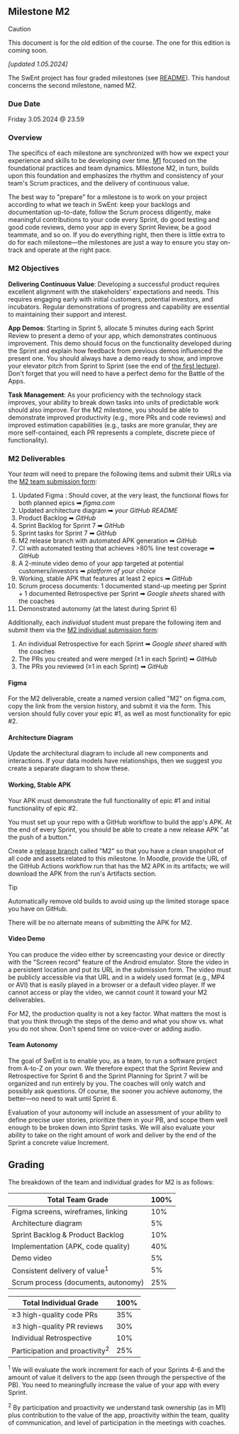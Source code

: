 ## Milestone M2

> [!CAUTION]  
> This document is for the old edition of the course.
> The one for this edition is coming soon.

_[updated 1.05.2024]_

The SwEnt project has four graded milestones (see [README](../README.md)). This handout concerns the second milestone, named M2.

### Due Date

Friday 3.05.2024 @ 23.59

### Overview

The specifics of each milestone are synchronized with how we expect your experience and skills to be developing over time. [M1](m1-delverables.md) focused on the foundational practices and team dynamics. Milestone M2, in turn, builds upon this foundation and emphasizes the rhythm and consistency of your team's Scrum practices, and the delivery of continuous value. 

The best way to "prepare" for a milestone is to work on your project according to what we teach in SwEnt: keep your backlogs and documentation up-to-date, follow the Scrum process diligently, make meaningful contributions to your code every Sprint, do good testing and good code reviews, demo your app in every Sprint Review, be a good teammate, and so on.  If you do everything right, then there is little extra to do for each milestone&mdash;the milestones are just a way to ensure you stay on-track and operate at the right pace.

### M2 Objectives

__Delivering Continuous Value__: 
Developing a successful product requires excellent alignment with the stakeholders' expectations and needs. This requires engaging early with initial customers, potential investors, and incubators. Regular demonstrations of progress and capability are essential to maintaining their support and interest. 

__App Demos__: Starting in Sprint 5, allocate 5 minutes during each Sprint Review to present a demo of your app, which  demonstrates continuous improvement. This demo should focus on the functionality developed during the Sprint and explain how feedback from previous demos influenced the present one. You should always have a demo ready to show, and improve your elevator pitch from Sprint to Sprint (see the end of [the first lecture](https://moodle.epfl.ch/pluginfile.php/3317323/mod_resource/content/2/Wk1.1%20-%20Introduction%20%2B%20Requirements.pdf)). Don't forget that you will need to have a perfect demo for the Battle of the Apps.

__Task Management__: As your proficiency with the technology stack improves, your ability to break down tasks into units of predictable work should also improve. For the M2 milestone, you should be able to demonstrate improved productivity (e.g., more PRs and code reviews) and improved estimation capabilities (e.g., tasks are more granular, they are more self-contained, each PR represents a complete, discrete piece of functionality).

### M2 Deliverables

Your _team_ will need to prepare the following items and submit their URLs via the [M2 team submission form](https://moodle.epfl.ch/mod/questionnaire/view.php?id=1294073): 

1. Updated Figma : Should cover, at the very least, the functional flows for both planned epics ➡︎ _figma.com_
2. Updated architecture diagram ➡︎ _your GitHub README_
3. Product Backlog ➡︎ _GitHub_
4. Sprint Backlog for Sprint 7 ➡︎ _GitHub_
5. Sprint tasks for Sprint 7 ➡︎ _GitHub_
6. M2 release branch with automated APK generation ➡︎ _GitHub_
7. CI with automated testing that achieves >80% line test coverage ➡︎ _GitHub_
9. A 2-minute video demo of your app targeted at potential customers/investors ➡︎ _platform of your choice_
10. Working, stable APK that features at least 2 epics ➡︎ _GitHub_
11. Scrum process documents: 1 documented stand-up meeting per Sprint + 1 documented Retrospective per Sprint ➡︎ _Google sheets_ shared with the coaches
12. Demonstrated autonomy (at the latest during Sprint 6)

Additionally, each _individual_ student must prepare the following item and submit them via the [M2 individual submission form](https://moodle.epfl.ch/mod/questionnaire/view.php?id=1294077):

1. An individual Retrospective for each Sprint ➡︎ _Google sheet_ shared with the coaches
2. The PRs you created and were merged (≥1 in each Sprint) ➡︎ _GitHub_
4. The PRs you reviewed (≥1 in each Sprint) ➡︎ _GitHub_

#### Figma

For the M2 deliverable, create a named version called "M2" on figma.com, copy the link from the version history, and submit it via the form. This version should fully cover your epic #1, as well as most functionality for epic #2.

#### Architecture Diagram

Update the architectural diagram to include all new components and interactions. If your data models have relationships, then we suggest you create a separate diagram to show these.

#### Working, Stable APK

Your APK must demonstrate the full functionality of epic #1 and initial functionality of epic #2.

You must set up your repo with a GitHub workflow to build the app's APK. At the end of every Sprint, you should be able to create a new release APK "at the push of a button."

Create a [release branch](https://docs.github.com/en/repositories/releasing-projects-on-github/managing-releases-in-a-repository) called "M2" so that you have a clean snapshot of all code and assets related to this milestone. In Moodle, provide the URL of the GitHub Actions workflow run that has the M2 APK in its artifacts; we will download the APK from the run's Artifacts section. 

> [!TIP]
> Automatically remove old builds to avoid using up the limited storage space you have on GitHub.

There will be no alternate means of submitting the APK for M2.

#### Video Demo

You can produce the video either by screencasting your device or directly with the "Screen record" feature of the Android emulator. Store the video in a persistent location and put its URL in the submission form. The video must be publicly accessible via that URL and in a widely used format (e.g., MP4 or AVI) that is easily played in a browser or a default video player. If we cannot access or play the video, we cannot count it toward your M2 deliverables.

For M2, the production quality is not a key factor. What matters the most is that you think through the steps of the demo and what you show vs. what you do not show. Don't spend time on voice-over or adding audio.

#### Team Autonomy

The goal of SwEnt is to enable you, as a team, to run a software project from A-to-Z on your own. We therefore expect that the Sprint Review and Retrospective for Sprint 6 and the Sprint Planning for Sprint 7 will be organized and run entirely by you. The coaches will only watch and possibly ask questions. Of course, the sooner you achieve autonomy, the better&mdash;no need to wait until Sprint 6.

Evaluation of your autonomy will include an assessment of your ability to define precise user stories, prioritize them in your PB, and scope them well enough to be broken down into Sprint tasks. We will also evaluate your ability to take on the right amount of work and deliver by the end of the Sprint a concrete value Increment.

## Grading

The breakdown of the team and individual grades for M2 is as follows:

| **Total Team Grade**                      | **100%** |
|-------------------------------------------|----------|
| Figma screens, wireframes, linking        |   10%    |
| Architecture diagram                      |   5%     |
| Sprint Backlog & Product Backlog          |   10%    |
| Implementation (APK, code quality)        |   40%    |
| Demo video                                |    5%    |
| Consistent delivery of value<sup>1</sup>  |    5%    |
| Scrum process (documents, autonomy)       |   25%    |

| **Total Individual Grade**                | **100%** |
|-------------------------------------------|----------|
| ≥3 high-quality code PRs                  |   35%    |
| ≥3 high-quality PR reviews                |   30%    |
| Individual Retrospective                  |   10%    |
| Participation and proactivity<sup>2</sup> |   25%    |

<sup>1</sup>
We will evaluate the work increment for each of your Sprints 4-6 and the amount of value it delivers to the app (seen through the perspective of the PB). You need to meaningfully increase the value of your app with every Sprint.

<sup>2</sup>
By participation and proactivity we understand task ownership (as in M1) plus contribution to the value of the app, proactivity within the team, quality of communication, and level of participation in the meetings with coaches. 

